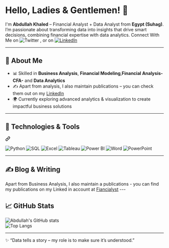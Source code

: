 # Hello, Ladies & Gentlemen! 👋

I'm **Abdullah Khaled** – Financial Analyst + Data Analyst from **Egypt (Suhag)**. I’m passionate about transforming data into insights that drive smart decisions, combining financial expertise with data analytics. Connect With Me on <img src="https://camo.githubusercontent.com/1a7cc6ba66929124361092d86edfbc32442d567c62fbed7323f2f18c13ce2a14/687474703a2f2f692e696d6775722e636f6d2f77577a583975422e706e67" alt="Twitter" title="twitter icon without padding" data-canonical-src="http://i.imgur.com/wWzX9uB.png" style="max-width: 100%;"> , or on <a href="https://www.linkedin.com/in/abdullah-khaled-cfa?utm_source=share&utm_campaign=share_via&utm_content=profile&utm_medium=android_app" rel="nofollow"><img src="https://raw.githubusercontent.com/MartinHeinz/MartinHeinz/master/linkedin-3-16.png" alt="LinkedIn" title="LinkedIn icon without padding" style="max-width: 100%;"></a>

---

## 🔹 About Me  
- 📊 Skilled in **Business Analysis**, **Financial Modeling**,**Financial Analysis-CFA-** and **Data Analytics**  
- ✍️ Apart from analysis, I also maintain publications – you can check them out on my [LinkedIn](#connect-with-me)  
- 🌍 Currently exploring advanced analytics & visualization to create impactful business solutions  

---

<div class="markdown-heading" dir="auto"><h2 class="heading-element" dir="auto">🔧 Technologies &amp; Tools</h2><a id="user-content--technologies--tools" class="anchor" aria-label="Permalink: 🔧 Technologies &amp; Tools" href="#-technologies--tools"><svg class="octicon octicon-link" viewBox="0 0 16 16" version="1.1" width="16" height="16" aria-hidden="true"><path d="m7.775 3.275 1.25-1.25a3.5 3.5 0 1 1 4.95 4.95l-2.5 2.5a3.5 3.5 0 0 1-4.95 0 .751.751 0 0 1 .018-1.042.751.751 0 0 1 1.042-.018 1.998 1.998 0 0 0 2.83 0l2.5-2.5a2.002 2.002 0 0 0-2.83-2.83l-1.25 1.25a.751.751 0 0 1-1.042-.018.751.751 0 0 1-.018-1.042Zm-4.69 9.64a1.998 1.998 0 0 0 2.83 0l1.25-1.25a.751.751 0 0 1 1.042.018.751.751 0 0 1 .018 1.042l-1.25 1.25a3.5 3.5 0 1 1-4.95-4.95l2.5-2.5a3.5 3.5 0 0 1 4.95 0 .751.751 0 0 1-.018 1.042.751.751 0 0 1-1.042.018 1.998 1.998 0 0 0-2.83 0l-2.5 2.5a1.998 1.998 0 0 0 0 2.83Z"></path></svg></a></div>

![Python](https://img.shields.io/badge/Code-Python-3776AB?logo=python&logoColor=white)
![SQL](https://img.shields.io/badge/Database-SQL-4479A1?logo=postgresql&logoColor=white)
![Excel](https://img.shields.io/badge/Tools-Excel-217346?logo=microsoft-excel&logoColor=white)
![Tableau](https://img.shields.io/badge/BI-Tableau-E97627?logo=tableau&logoColor=white)
![Power BI](https://img.shields.io/badge/BI-PowerBI-F2C811?logo=powerbi&logoColor=black)
![Word](https://img.shields.io/badge/Tools-Word-2B579A?logo=microsoft-word&logoColor=white)
![PowerPoint](https://img.shields.io/badge/Tools-PowerPoint-B7472A?logo=microsoft-powerpoint&logoColor=white) 

---

<h2 class="heading-element" dir="auto">✍ Blog &amp; Writing</h2>

<p dir="auto">Apart from Business Analysis, I also maintain a publications - you can find my publications on my Linked in account at <a href="[https://martinheinz.dev/](https://www.linkedin.com/in/abdullah-khaled-cfa?utm_source=share&utm_campaign=share_via&utm_content=profile&utm_medium=android_app)https://www.linkedin.com/in/abdullah-khaled-cfa?utm_source=share&utm_campaign=share_via&utm_content=profile&utm_medium=android_app" rel="nofollow">Fiancialyst</a> 
---

## 📈 GitHub Stats  
![Abdullah's GitHub stats](https://github-readme-stats.vercel.app/api?username=YOUR_GITHUB_USERNAME&show_icons=true&theme=tokyonight)  
![Top Langs](https://github-readme-stats.vercel.app/api/top-langs/?username=YOUR_GITHUB_USERNAME&layout=compact&theme=tokyonight)  

---

✨ “Data tells a story – my role is to make sure it’s understood.”  
